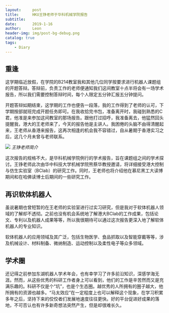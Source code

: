```yaml
---
layout:     post
title:      HKU王铮老师于华科机械学院报告
subtitle:   
date:       2019-1-16
author:     Leon
header-img: img/post-bg-debug.png
catalog: true
tags:
    - Diary
---
```


## 重逢
这学期临近放假，在学院的B214教室我和其他几位同学按要求进行机器人课题组的开题答辩。答辩前，负责工作的老师便通知我们这间教室十点半将会有一场学术报告，所以我们需要控制答辩时间，每个人限定五分钟汇报五分钟提问。

开题答辩如期结束，这学期的工作也便告一段落，我的工作得到了老师的认可，下学期按部就班完成开题任务即可。在我收拾完书包，准备离开时，我碰到熟悉的C君，他准是来参加这间教室的那场报告。跟他打过招呼，我准备离去，他猛然回头提醒我，港大的王老师来了，今天的报告他是主讲人。我困倦的头脑不由得清醒起来，王老师从香港来报告，这再次相逢的机会我不容错过，自从暑期于香港实习之后，这几个月未曾与老师联系。

![](http://mse.hust.edu.cn/__local/4/27/EE/4DDCF1ABB61B49526CFEB351C7A_A3F08BA1_8D144.jpg)
*王铮老师简介*

这次报告的规格不大，是华科机械学院例行的学术报告，旨在课题组之间的学术探讨。王铮老师此次由华中科技大学机械学院熊蔡华教授邀请，将详细接受港大控制与仿生实验室（BClab）的研究工作。同时，王老师也将介绍他在慕尼黑工大读博期间和在哈佛读博士后期间的一些研究工作。


## 再识软体机器人
虽说暑期也曾短暂的在王老师的实验室进行过实习研究，但是我对于软体机器人领域的了解却不透彻。之前也没有机会系统地了解港大BClab的工作成果，包括论文、专利以及机器人成果等等，所以我很期待可以通过这次报告更深入地了解软体机器人的专业知识。

软体机器人的应用领域及其广泛，包括生物医学、食品抓取以及智能穿戴等等，涉及机械设计、材料制备、微纳制造、运动控制以及柔性电子等众多领域。

## 学术圈
还记得之前参加东湖机器人学术年会，也有幸学习了许多前沿知识，深感学海无涯。然而，从这些优秀的科研工作者身上可以看到，他们的工作是辛苦然而又是充满乐趣的。科研不仅是个“坑”，也是个生态圈。越优秀的人所拥有的圈子越大，他所拥有的资源也越多。“马太效应”在一定程度上也可以解释这个现象，在学习积累多年之后，坚持下来的佼佼者们发展地速度往往更快。好的平台促进好成果的落地，不可否认也有许多新奇想法突然产生，但是却很难长久。
